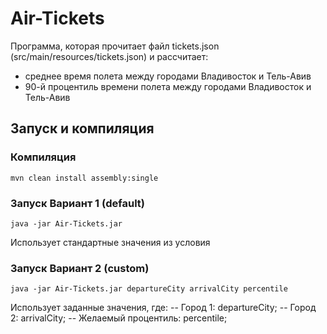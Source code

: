 # Air-Tickets
Программа, которая прочитает файл tickets.json (src/main/resources/tickets.json) и рассчитает: 
- среднее время полета между городами Владивосток и Тель-Авив
- 90-й процентиль времени полета между городами Владивосток и Тель-Авив

## Запуск и компиляция
###  Компиляция
```
mvn clean install assembly:single
```

### Запуск Вариант 1 (default)
```
java -jar Air-Tickets.jar
```
Использует стандартные значения из условия

### Запуск Вариант 2 (custom)
```
java -jar Air-Tickets.jar departureCity arrivalCity percentile
```
Использует заданные значения, где:
-- Город 1: departureCity;
-- Город 2: arrivalCity;
-- Желаемый процентиль: percentile; 
